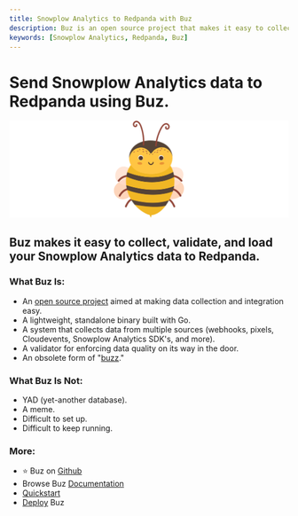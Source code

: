 ```yaml
---
title: Snowplow Analytics to Redpanda with Buz
description: Buz is an open source project that makes it easy to collect, validate, and load Snowplow Analytics data to Redpanda.
keywords: [Snowplow Analytics, Redpanda, Buz]
---
```


# Send Snowplow Analytics data to Redpanda using Buz.

![buzz](../../../static/img/buzz.png)


## Buz makes it easy to collect, validate, and load your Snowplow Analytics data to Redpanda.


### What Buz Is:

- An [open source project](https://github.com/silverton-io/buz) aimed at making data collection and integration easy.
- A lightweight, standalone binary built with Go.
- A system that collects data from multiple sources (webhooks, pixels, Cloudevents, Snowplow Analytics SDK's, and more).
- A validator for enforcing data quality on its way in the door.
- An obsolete form of "[buzz](https://www.merriam-webster.com/dictionary/buzz)."


### What Buz Is Not:

- YAD (yet-another database).
- A meme.
- Difficult to set up.
- Difficult to keep running.


### More:
- ⭐ Buz on [Github](https://github.com/silverton-io/buz)
- Browse Buz [Documentation](/)
- [Quickstart](/examples/quickstart)
- [Deploy](category/deploying-buz) Buz
